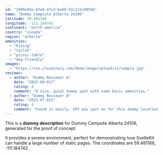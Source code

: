 ```yaml
---
id: "2999e93e-6fe8-47cd-be69-53c222c0959b"
name: "Dummy Campsite Alberta 24106"
latitude: 59.481166
longitude: -111.184742
continent: "north-america"
country: "canada"
region: "alberta"
amenities:
  - "hiking"
  - "toilet"
  - "picnic-table"
  - "dog-friendly"
images:
  - "https://res.cloudinary.com/demo/image/upload/v1/sample.jpg"
reviews:
  - author: "Dummy Reviewer A"
    date: "2025-09-017"
    rating: 4
    comment: "A nice, quiet dummy spot with some basic amenities."
  - author: "Dummy Reviewer B"
    date: "2025-07-013"
    rating: 4
    comment: "Found it easily. GPS was spot on for this dummy location."
---
```


This is a **dummy description** for Dummy Campsite Alberta 24106, generated for the proof of concept.

It provides a serene environment, perfect for demonstrating how SvelteKit can handle a large number of static pages. The coordinates are 59.481166, -111.184742.
